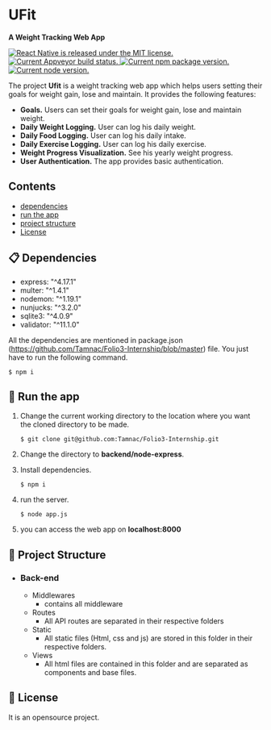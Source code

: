 # UFit

**A Weight Tracking Web App**

 [![React Native is released under the MIT license.](https://camo.githubusercontent.com/890acbdcb87868b382af9a4b1fac507b9659d9bf/68747470733a2f2f696d672e736869656c64732e696f2f62616467652f6c6963656e73652d4d49542d626c75652e737667)](https://github.com/facebook/react-native/blob/master/LICENSE)[![Current Appveyor build status.](https://camo.githubusercontent.com/63b9522842611b11930fbb57867160a89aaf7c78/68747470733a2f2f63692e6170707665796f722e636f6d2f6170692f70726f6a656374732f7374617475732f6738643538697069336175716474726b2f6272616e63682f6d61737465723f7376673d74727565)  ](https://ci.appveyor.com/project/facebook/react-native/branch/master)[![Current npm package version.](https://camo.githubusercontent.com/75f980cdcda146e0f7c63dcb504deba3150695ee/68747470733a2f2f62616467652e667572792e696f2f6a732f72656163742d6e61746976652e737667)](https://www.npmjs.org/package/react-native) [![Current node version.](https://camo.githubusercontent.com/75f980cdcda146e0f7c63dcb504deba3150695ee/68747470733a2f2f62616467652e667572792e696f2f6a732f72656163742d6e61746976652e737667)](https://www.npmjs.org/package/react-native)


The project  **Ufit**  is a weight tracking web app which helps users setting their goals for weight gain, lose and maintain. It provides the following features:

-   **Goals.**  Users can set their goals for weight gain, lose and maintain weight.
-   **Daily Weight Logging.**  User can log his daily weight.
-   **Daily Food Logging.**  User can log his daily intake.
-   **Daily Exercise Logging.**  User can log his daily exercise.
-   **Weight Progress Visualization.**  See his yearly weight progress.
-   **User Authentication.**  The app provides basic authentication.

## [](https://github.com/Tamnac/Folio3-Internship/#contents)Contents

-   [dependencies](https://github.com/Tamnac/Folio3-Internship/#-dependencies)
-   [run the app](https://github.com/Tamnac/Folio3-Internship/#-run-the-app)
-   [project structure](https://github.com/Tamnac/Folio3-Internship/#-project-structure)
-   [License](https://github.com/Tamnac/Folio3-Internship/#-license)

## [](https://github.com/Tamnac/Folio3-Internship/#-dependencies)📋  Dependencies

-   express: "^4.17.1"
-   multer: "^1.4.1"
-   nodemon: "^1.19.1"
-   nunjucks: "^3.2.0"
-   sqlite3: "^4.0.9"
-   validator: "^11.1.0"

All the dependencies are mentioned in  package.json (https://github.com/Tamnac/Folio3-Internship/blob/master)  file. You just have to run the following command.

```
$ npm i

```

## [](https://github.com/Tamnac/Folio3-Internship/#-run-the-app)🎉  Run the app

1.  Change the current working directory to the location where you want the cloned directory to be made.
    
    ```
    $ git clone git@github.com:Tamnac/Folio3-Internship.git
    
    ```
    
2.  Change the directory to  **backend/node-express**.
3.  Install dependencies.
    
    ```
    $ npm i
    
    ```
    
4.  run the server.
    
    ```
    $ node app.js
    
    ```
    
5.  you can access the web app on  **localhost:8000**

## [](https://github.com/Tamnac/Folio3-Internship/#-project-structure)📖  Project Structure
 -  ###  Back-end
	  - Middlewares
		  - contains all middleware 
	 - Routes
		 - All API routes are separated in their respective folders 
	 - Static
		 - All static files (Html, css and js) are stored in this folder in their respective folders.
	 - Views
		 - All html files are contained in this folder and are separated as components and base files. 
 
## [](https://github.com/Tamnac/Folio3-Internship/#-license)📄  License

It is an opensource project.
